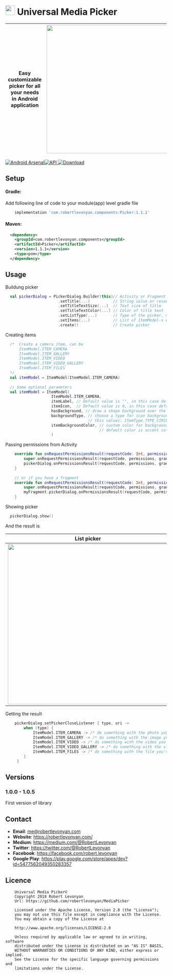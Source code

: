 # <img src="https://github.com/robertlevonyan/MediaPicker/blob/master/Images/logo.png"  width="30" height="30" /> Universal Media Picker

|Easy customizable picker for all your needs in Android application|<img src="https://github.com/robertlevonyan/MediaPicker/blob/master/Images/picker.png"  width="400" />|
|----------------------------------------------------------------------------------------------|-----------|

[![Android Arsenal](https://img.shields.io/badge/Android%20Arsenal-Universal%20Media%20Picker-yellow.svg?style=flat-square)](https://android-arsenal.com/details/1/6862)[![API](https://img.shields.io/badge/API-14%2B-yellow.svg?style=flat-square)](https://android-arsenal.com/api?level=14)[ ![Download](https://api.bintray.com/packages/robertlevonyan/maven/Picker/images/download.svg) ](https://bintray.com/robertlevonyan/maven/Picker/_latestVersion)

## Setup

#### Gradle:

Add following line of code to your module(app) level gradle file

```groovy
    implementation 'com.robertlevonyan.components:Picker:1.1.1'
```

#### Maven:

```xml
  <dependency>
    <groupId>com.robertlevonyan.components</groupId>
    <artifactId>Picker</artifactId>
    <version>1.1.1</version>
    <type>pom</type>
  </dependency>
```

## Usage

Buildung picker
```kotlin
  val pickerDialog = PickerDialog.Builder(this)// Activity or Fragment
                       .setTitle(...)          // String value or resource ID
                       .setTitleTextSize(...)  // Text size of title
                       .setTitleTextColor(...) // Color of title text
                       .setListType(...)       // Type of the picker, must be PickerDialog.TYPE_LIST or PickerDialog.TYPE_Grid
                       .setItems(...)          // List of ItemModel-s which should be in picker
                       .create()               // Create picker
```
Creating items
```kotlin
  /*  Create a camera item, can be
      ItemModel.ITEM_CAMERA 
      ItemModel.ITEM_GALLERY
      ItemModel.ITEM_VIDEO
      ItemModel.ITEM_VIDEO_GALLERY 
      ItemModel.ITEM_FILES 
  */
  val itemModel = ItemModel(ItemModel.ITEM_CAMERA)
  
  // Some optional parameters
  val itemModel = ItemModel(
                    ItemModel.ITEM_CAMERA,
                    itemLabel, // Default value is "", in this case default text value will be set
                    itemIcon,  // Default value is 0, in this case default icon will be set
                    hasBackground, // draw a shape background over the icon, default value is true
                    backgroundType, // choose a type for icon background, only works if hasBackground is true, can have one of
                                    // this values: ItemType.TYPE_CIRCLE, ItemType.TYPE_SQUARE, ItemType.TYPE_ROUNDED_SQUARE
                    itemBackgroundColor, // custom color for background shape, only works if hasBackground is true, 
                                         // default color is accent color of your app
                    )
```

Passing permissions from Activity
```kotlin
    override fun onRequestPermissionsResult(requestCode: Int, permissions: Array<out String>, grantResults: IntArray) {
        super.onRequestPermissionsResult(requestCode, permissions, grantResults)
        pickerDialog.onPermissionsResult(requestCode, permissions, grantResults)
    }
    
    // or if you have a fragment
    override fun onRequestPermissionsResult(requestCode: Int, permissions: Array<out String>, grantResults: IntArray) {
        super.onRequestPermissionsResult(requestCode, permissions, grantResults)
        myFragment.pickerDialog.onPermissionsResult(requestCode, permissions, grantResults)
    }
```

Showing picker
```kotlin
  pickerDialog.show()
```

And the result is

|List picker                                            |Grid picker                                                |
|-------------------------------------------------------|-----------------------------------------------------------|
|<img src="https://github.com/robertlevonyan/MediaPicker/blob/master/Images/picker_list.jpg"  width="500" />|<img src="https://github.com/robertlevonyan/MediaPicker/blob/master/Images/picker_grid.jpg"  width="500" />|

Getting the result
```kotlin
    pickerDialog.setPickerCloseListener { type, uri ->
        when (type) {
            ItemModel.ITEM_CAMERA -> /* do something with the photo you've taken */
            ItemModel.ITEM_GALLERY -> /* do something with the image you've chosen */
            ItemModel.ITEM_VIDEO -> /* do something with the video you've recorded */
            ItemModel.ITEM_VIDEO_GALLERY -> /* do something with the video you've chosen */
            ItemModel.ITEM_FILES -> /* do something with the file you've chosen */
        }
     }
```
## Versions

### 1.0.0 - 1.0.5

First version of library

## Contact

- **Email**: me@robertlevonyan.com
- **Website**: https://robertlevonyan.com/
- **Medium**: https://medium.com/@RobertLevonyan
- **Twitter**: https://twitter.com/@RobertLevonyan
- **Facebook**: https://facebook.com/robert.levonyan
- **Google Play**: https://play.google.com/store/apps/dev?id=5477562049350283357

## Licence

```
    Universal Media Picker©
    Copyright 2018 Robert Levonyan
    Url: https://github.com/robertlevonyan/MediaPicker

    Licensed under the Apache License, Version 2.0 (the "License");
    you may not use this file except in compliance with the License.
    You may obtain a copy of the License at

    http://www.apache.org/licenses/LICENSE-2.0

    Unless required by applicable law or agreed to in writing, software
    distributed under the License is distributed on an "AS IS" BASIS,
    WITHOUT WARRANTIES OR CONDITIONS OF ANY KIND, either express or implied.
    See the License for the specific language governing permissions and
    limitations under the License.
```
